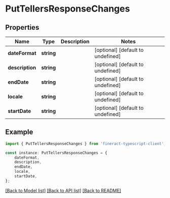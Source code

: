 # PutTellersResponseChanges


## Properties

Name | Type | Description | Notes
------------ | ------------- | ------------- | -------------
**dateFormat** | **string** |  | [optional] [default to undefined]
**description** | **string** |  | [optional] [default to undefined]
**endDate** | **string** |  | [optional] [default to undefined]
**locale** | **string** |  | [optional] [default to undefined]
**startDate** | **string** |  | [optional] [default to undefined]

## Example

```typescript
import { PutTellersResponseChanges } from 'fineract-typescript-client';

const instance: PutTellersResponseChanges = {
    dateFormat,
    description,
    endDate,
    locale,
    startDate,
};
```

[[Back to Model list]](../README.md#documentation-for-models) [[Back to API list]](../README.md#documentation-for-api-endpoints) [[Back to README]](../README.md)
